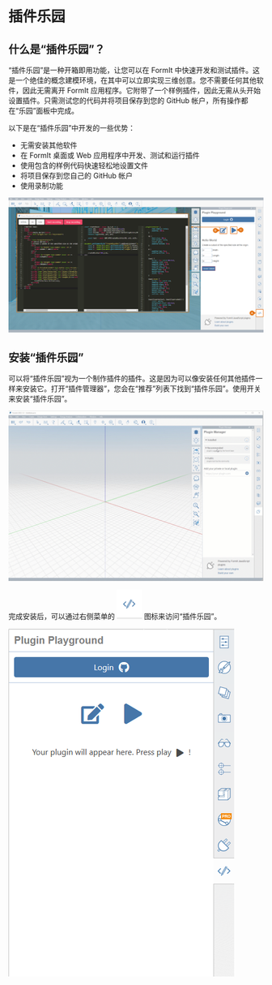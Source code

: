 # 插件乐园

## 什么是“插件乐园”？

“插件乐园”是一种开箱即用功能，让您可以在 FormIt 中快速开发和测试插件。这是一个绝佳的概念建模环境，在其中可以立即实现三维创意。您不需要任何其他软件，因此无需离开 FormIt 应用程序。它附带了一个样例插件，因此无需从头开始设置插件。只需测试您的代码并将项目保存到您的 GitHub 帐户，所有操作都在“乐园”面板中完成。

以下是在“插件乐园”中开发的一些优势：

* 无需安装其他软件
* 在 FormIt 桌面或 Web 应用程序中开发、测试和运行插件
* 使用包含的样例代码快速轻松地设置文件
* 将项目保存到您自己的 GitHub 帐户
* 使用录制功能

![](<../../../.gitbook/assets/14 (3) (1).png>)

## 安装“插件乐园”

可以将“插件乐园”视为一个制作插件的插件。这是因为可以像安装任何其他插件一样来安装它。打开“插件管理器”，您会在“推荐”列表下找到“插件乐园”。使用开关来安装“插件乐园”。

![](<../../../.gitbook/assets/01-install playgground formit.gif>)

完成安装后，可以通过右侧菜单的 ![](<../../../.gitbook/assets/image (25).png>) 图标来访问“插件乐园”。

![](<../../../.gitbook/assets/image (53) (1) (1) (1).png>)
